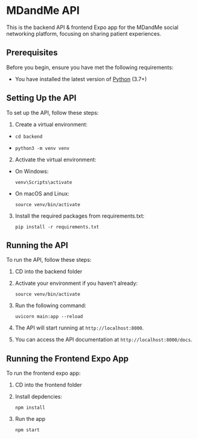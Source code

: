 # MDandMe API

This is the backend API & frontend Expo app for the MDandMe social networking platform, focusing on sharing patient experiences.

## Prerequisites

Before you begin, ensure you have met the following requirements:

- You have installed the latest version of [Python](https://www.python.org/downloads/) (3.7+)

## Setting Up the API

To set up the API, follow these steps:

1. Create a virtual environment:

- ```
  cd backend
  ```
- ```
  python3 -m venv venv
  ```

2. Activate the virtual environment:

- On Windows:
  ```
  venv\Scripts\activate
  ```
- On macOS and Linux:
  ```
  source venv/bin/activate
  ```

3. Install the required packages from requirements.txt:

   ```
   pip install -r requirements.txt
   ```

## Running the API

To run the API, follow these steps:

1. CD into the backend folder

2. Activate your environment if you haven't already:

   ```
   source venv/bin/activate
   ```

3. Run the following command:

   ```
   uvicorn main:app --reload
   ```

4. The API will start running at `http://localhost:8000`.

5. You can access the API documentation at `http://localhost:8000/docs`.

## Running the Frontend Expo App

To run the frontend expo app:

1. CD into the frontend folder

2. Install depdencies:

   ```
   npm install
   ```

3. Run the app
   ```
   npm start
   ```
